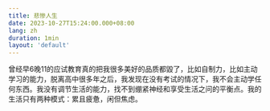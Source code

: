 ```yaml
---
title: 悲惨人生
date: 2023-10-27T15:24:00.000+08:00
lang: zh
duration: 1min
layout: 'default'
---
```


曾经早6晚11的应试教育真的把我很多美好的品质都毀了，比如自制力，比如主动学习的能力，脱离高中很多年之后，我发现在没有考试的情况下，我不会主动学任何东西。我没有调节生活的能力，找不到绷紧神经和享受生活之问的平衡点。我的生活只有两种模式：累且疲惫，闲但焦虑。
